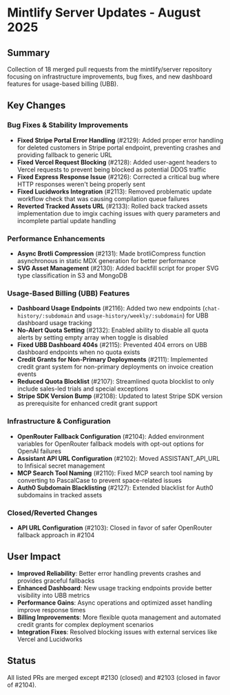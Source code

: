 # Mintlify Server Updates - August 2025

## Summary
Collection of 18 merged pull requests from the mintlify/server repository focusing on infrastructure improvements, bug fixes, and new dashboard features for usage-based billing (UBB).

## Key Changes

### Bug Fixes & Stability Improvements
- **Fixed Stripe Portal Error Handling** (#2129): Added proper error handling for deleted customers in Stripe portal endpoint, preventing crashes and providing fallback to generic URL
- **Fixed Vercel Request Blocking** (#2128): Added user-agent headers to Vercel requests to prevent being blocked as potential DDOS traffic
- **Fixed Express Response Issue** (#2126): Corrected a critical bug where HTTP responses weren't being properly sent
- **Fixed Lucidworks Integration** (#2113): Removed problematic update workflow check that was causing compilation queue failures
- **Reverted Tracked Assets URL** (#2133): Rolled back tracked assets implementation due to imgix caching issues with query parameters and incomplete partial update handling

### Performance Enhancements
- **Async Brotli Compression** (#2131): Made brotliCompress function asynchronous in static MDX generation for better performance
- **SVG Asset Management** (#2130): Added backfill script for proper SVG type classification in S3 and MongoDB

### Usage-Based Billing (UBB) Features
- **Dashboard Usage Endpoints** (#2116): Added two new endpoints (`chat-history/:subdomain` and `usage-history/weekly/:subdomain`) for UBB dashboard usage tracking
- **No-Alert Quota Setting** (#2132): Enabled ability to disable all quota alerts by setting empty array when toggle is disabled
- **Fixed UBB Dashboard 404s** (#2115): Prevented 404 errors on UBB dashboard endpoints when no quota exists
- **Credit Grants for Non-Primary Deployments** (#2111): Implemented credit grant system for non-primary deployments on invoice creation events
- **Reduced Quota Blocklist** (#2107): Streamlined quota blocklist to only include sales-led trials and special exceptions
- **Stripe SDK Version Bump** (#2108): Updated to latest Stripe SDK version as prerequisite for enhanced credit grant support

### Infrastructure & Configuration
- **OpenRouter Fallback Configuration** (#2104): Added environment variables for OpenRouter fallback models with opt-out options for OpenAI failures
- **Assistant API URL Configuration** (#2102): Moved ASSISTANT_API_URL to Infisical secret management
- **MCP Search Tool Naming** (#2110): Fixed MCP search tool naming by converting to PascalCase to prevent space-related issues
- **Auth0 Subdomain Blacklisting** (#2127): Extended blacklist for Auth0 subdomains in tracked assets

### Closed/Reverted Changes
- **API URL Configuration** (#2103): Closed in favor of safer OpenRouter fallback approach in #2104

## User Impact
- **Improved Reliability**: Better error handling prevents crashes and provides graceful fallbacks
- **Enhanced Dashboard**: New usage tracking endpoints provide better visibility into UBB metrics
- **Performance Gains**: Async operations and optimized asset handling improve response times
- **Billing Improvements**: More flexible quota management and automated credit grants for complex deployment scenarios
- **Integration Fixes**: Resolved blocking issues with external services like Vercel and Lucidworks

## Status
All listed PRs are merged except #2130 (closed) and #2103 (closed in favor of #2104).